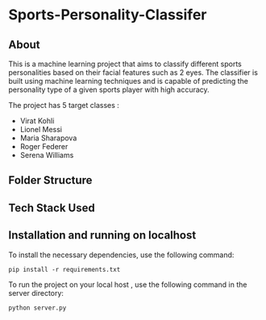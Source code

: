 # Sports-Personality-Classifer


## About
This is a machine learning project that aims to classify different sports personalities based on their facial features such as 2 eyes. The classifier is built using machine learning techniques and is capable of predicting the personality type of a given sports player with high accuracy.

The project has 5 target classes :
- Virat Kohli 
- Lionel Messi
- Maria Sharapova
- Roger Federer
- Serena Williams


## Folder Structure 

## Tech Stack Used



## Installation and running on localhost 

To install the necessary dependencies, use the following command:
```
pip install -r requirements.txt
```

To run the project on your local host , use the following command in the server directory:
```
python server.py
```

